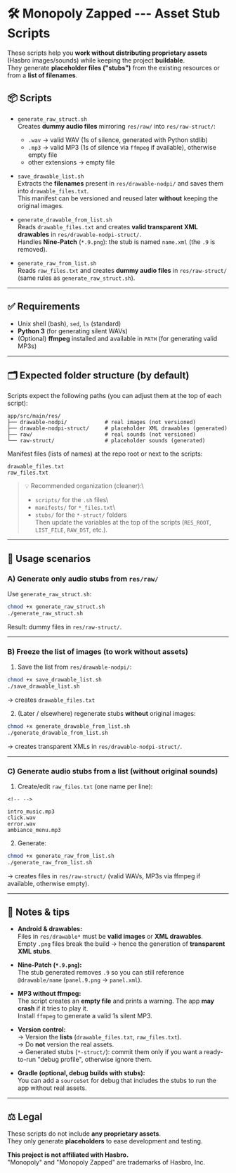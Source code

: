# 🛠️ Monopoly Zapped --- Asset Stub Scripts

These scripts help you **work without distributing proprietary assets**
(Hasbro images/sounds) while keeping the project **buildable**.\
They generate **placeholder files ("stubs")** from the existing
resources or from a **list of filenames**.

## 📦 Scripts

-   `generate_raw_struct.sh`\
    Creates **dummy audio files** mirroring `res/raw/` into
    `res/raw-struct/`:

    -   `.wav` → valid WAV (1s of silence, generated with Python stdlib)
    -   `.mp3` → valid MP3 (1s of silence via `ffmpeg` if available),
        otherwise empty file
    -   other extensions → empty file

-   `save_drawable_list.sh`\
    Extracts the **filenames** present in `res/drawable-nodpi/` and
    saves them into `drawable_files.txt`.\
    This manifest can be versioned and reused later **without** keeping
    the original images.

-   `generate_drawable_from_list.sh`\
    Reads `drawable_files.txt` and creates **valid transparent XML
    drawables** in `res/drawable-nodpi-struct/`.\
    Handles **Nine-Patch** (`*.9.png`): the stub is named `name.xml`
    (the `.9` is removed).

-   `generate_raw_from_list.sh`\
    Reads `raw_files.txt` and creates **dummy audio files** in
    `res/raw-struct/` (same rules as `generate_raw_struct.sh`).

------------------------------------------------------------------------

## ✅ Requirements

-   Unix shell (bash), `sed`, `ls` (standard)
-   **Python 3** (for generating silent WAVs)
-   (Optional) **ffmpeg** installed and available in `PATH` (for
    generating valid MP3s)

------------------------------------------------------------------------

## 🗂️ Expected folder structure (by default)

Scripts expect the following paths (you can adjust them at the top of
each script):

    app/src/main/res/
    ├── drawable-nodpi/            # real images (not versioned)
    ├── drawable-nodpi-struct/     # placeholder XML drawables (generated)
    ├── raw/                       # real sounds (not versioned)
    └── raw-struct/                # placeholder sounds (generated)

Manifest files (lists of names) at the repo root or next to the scripts:

    drawable_files.txt
    raw_files.txt

> 💡 Recommended organization (cleaner):\
> - `scripts/` for the `.sh` files\
> - `manifests/` for `*_files.txt`\
> - `stubs/` for the `*-struct/` folders\
> Then update the variables at the top of the scripts (`RES_ROOT`,
> `LIST_FILE`, `RAW_DST`, etc.).

------------------------------------------------------------------------

## 🚀 Usage scenarios

### A) Generate **only** audio stubs from `res/raw/`

Use `generate_raw_struct.sh`:

``` bash
chmod +x generate_raw_struct.sh
./generate_raw_struct.sh
```

Result: dummy files in `res/raw-struct/`.

------------------------------------------------------------------------

### B) Freeze the **list** of images (to work without assets)

1)  Save the list from `res/drawable-nodpi/`:

``` bash
chmod +x save_drawable_list.sh
./save_drawable_list.sh
```

→ creates `drawable_files.txt`

2)  (Later / elsewhere) regenerate stubs **without** original images:

``` bash
chmod +x generate_drawable_from_list.sh
./generate_drawable_from_list.sh
```

→ creates transparent XMLs in `res/drawable-nodpi-struct/`.

------------------------------------------------------------------------

### C) Generate audio stubs **from a list** (without original sounds)

1)  Create/edit `raw_files.txt` (one name per line):

```{=html}
<!-- -->
```
    intro_music.mp3
    click.wav
    error.wav
    ambiance_menu.mp3

2)  Generate:

``` bash
chmod +x generate_raw_from_list.sh
./generate_raw_from_list.sh
```

→ creates files in `res/raw-struct/` (valid WAVs, MP3s via ffmpeg if
available, otherwise empty).

------------------------------------------------------------------------

## 🔧 Notes & tips

-   **Android & drawables:**\
    Files in `res/drawable*` must be **valid images** or **XML
    drawables**.\
    Empty `.png` files break the build → hence the generation of
    **transparent XML stubs**.

-   **Nine-Patch (`*.9.png`):**\
    The stub generated removes `.9` so you can still reference
    `@drawable/name` (`panel.9.png` → `panel.xml`).

-   **MP3 without ffmpeg:**\
    The script creates an **empty file** and prints a warning. The app
    **may crash** if it tries to play it.\
    Install `ffmpeg` to generate a valid 1s silent MP3.

-   **Version control:**\
    → Version the **lists** (`drawable_files.txt`, `raw_files.txt`).\
    → Do **not** version the real assets.\
    → Generated stubs (`*-struct/`): commit them only if you want a
    ready-to-run "debug profile", otherwise ignore them.

-   **Gradle (optional, debug builds with stubs):**\
    You can add a `sourceSet` for debug that includes the stubs to run
    the app without real assets.

------------------------------------------------------------------------

## ⚖️ Legal

These scripts do not include **any proprietary assets**.\
They only generate **placeholders** to ease development and testing.

**This project is not affiliated with Hasbro.**\
"Monopoly" and "Monopoly Zapped" are trademarks of Hasbro, Inc.
